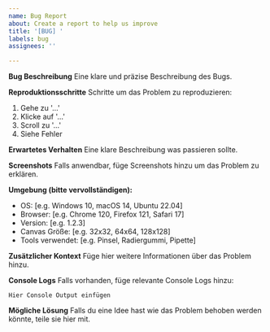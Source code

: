 ```yaml
---
name: Bug Report
about: Create a report to help us improve
title: '[BUG] '
labels: bug
assignees: ''

---
```


**Bug Beschreibung**
Eine klare und präzise Beschreibung des Bugs.

**Reproduktionsschritte**
Schritte um das Problem zu reproduzieren:
1. Gehe zu '...'
2. Klicke auf '...'
3. Scroll zu '...'
4. Siehe Fehler

**Erwartetes Verhalten**
Eine klare Beschreibung was passieren sollte.

**Screenshots**
Falls anwendbar, füge Screenshots hinzu um das Problem zu erklären.

**Umgebung (bitte vervollständigen):**
 - OS: [e.g. Windows 10, macOS 14, Ubuntu 22.04]
 - Browser: [e.g. Chrome 120, Firefox 121, Safari 17]
 - Version: [e.g. 1.2.3]
 - Canvas Größe: [e.g. 32x32, 64x64, 128x128]
 - Tools verwendet: [e.g. Pinsel, Radiergummi, Pipette]

**Zusätzlicher Kontext**
Füge hier weitere Informationen über das Problem hinzu.

**Console Logs**
Falls vorhanden, füge relevante Console Logs hinzu:
```
Hier Console Output einfügen
```

**Mögliche Lösung**
Falls du eine Idee hast wie das Problem behoben werden könnte, teile sie hier mit.
